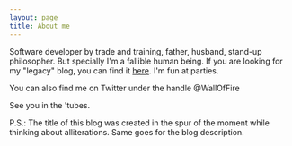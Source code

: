 ```yaml
---
layout: page
title: About me
---
```


Software developer by trade and training, father, husband, stand-up philosopher. But specially I'm a fallible human being. If you are looking for my "legacy" blog, you can find it [here](http://rubenoz.blogspot.com). I'm fun at parties.

You can also find me on Twitter under the handle @WallOfFire

See you in the 'tubes.

P.S.: The title of this blog was created in the spur of the moment while thinking about alliterations. Same goes for the blog description.
